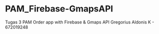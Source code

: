 # PAM_Firebase-GmapsAPI
Tugas 3 PAM Order app with Firebase &amp; Gmaps API
Gregorius Aldonis K - 672019248
